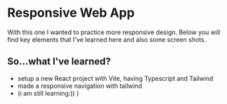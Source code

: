 # Responsive Web App

With this one I wanted to practice more responsive design. Below you will find key elements that I've learned here and also some screen shots.

## So...what I've learned?

- setup a new React project with Vite, having Typescript and Tailwind
- made a responsive navigation with tailwind
- (i am still learning:)) )
